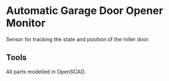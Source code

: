 # Automatic Garage Door Opener Monitor

Sensor for tracking the state and position of the roller door.

## Tools

All parts modelled in OpenSCAD.


